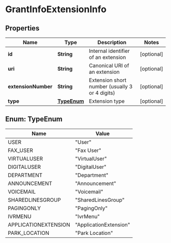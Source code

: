 
# GrantInfoExtensionInfo

## Properties
Name | Type | Description | Notes
------------ | ------------- | ------------- | -------------
**id** | **String** | Internal identifier of an extension |  [optional]
**uri** | **String** | Canonical URI of an extension |  [optional]
**extensionNumber** | **String** | Extension short number (usually 3 or 4 digits) |  [optional]
**type** | [**TypeEnum**](#TypeEnum) | Extension type |  [optional]


<a name="TypeEnum"></a>
## Enum: TypeEnum
Name | Value
---- | -----
USER | &quot;User&quot;
FAX_USER | &quot;Fax User&quot;
VIRTUALUSER | &quot;VirtualUser&quot;
DIGITALUSER | &quot;DigitalUser&quot;
DEPARTMENT | &quot;Department&quot;
ANNOUNCEMENT | &quot;Announcement&quot;
VOICEMAIL | &quot;Voicemail&quot;
SHAREDLINESGROUP | &quot;SharedLinesGroup&quot;
PAGINGONLY | &quot;PagingOnly&quot;
IVRMENU | &quot;IvrMenu&quot;
APPLICATIONEXTENSION | &quot;ApplicationExtension&quot;
PARK_LOCATION | &quot;Park Location&quot;



